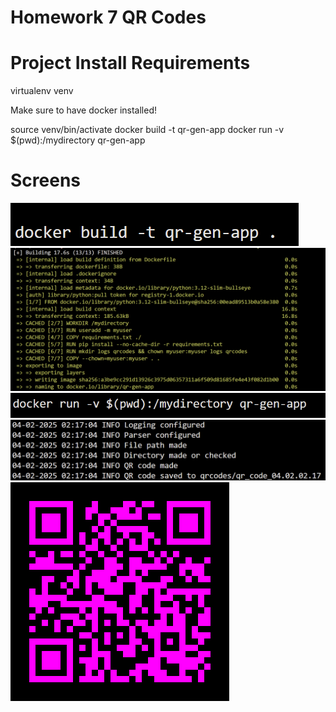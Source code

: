 # Homework 7 QR Codes

# Project Install Requirements

virtualenv venv

Make sure to have docker installed!

source venv/bin/activate
docker build -t qr-gen-app
docker run -v $(pwd):/mydirectory qr-gen-app

# Screens
![alt text](image.png)
![alt text](image-1.png)
![alt text](image-3.png)
![alt text](image-4.png)
![alt text](qr_code_04.02.02.17.png)


